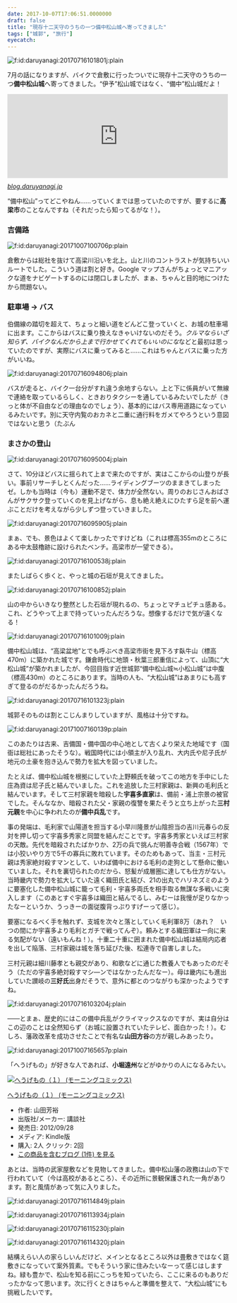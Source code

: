 ```yaml
---
date: 2017-10-07T17:06:51.0000000
draft: false
title: "現存十二天守のうちの一つ備中松山城へ寄ってきました"
tags: ["城郭", "旅行"]
eyecatch: 
---
```

<p><span itemscope itemtype="http://schema.org/Photograph"><img src="20170716101801.jpg" alt="f:id:daruyanagi:20170716101801j:plain" title="f:id:daruyanagi:20170716101801j:plain" class="hatena-fotolife" itemprop="image"></span></p><p>7月の話になりますが、バイクで倉敷に行ったついでに現存十二天守のうちの一つ<b>備中松山城</b>へ寄ってきました。“伊予”松山城ではなく、“備中”松山城だよ！</p><p><iframe src="https://hatenablog-parts.com/embed?url=http%3A%2F%2Fblog.daruyanagi.jp%2Fentry%2F2017%2F07%2F25%2F191201" title="バイク：松山 → 倉敷・岡山 → 高梁 → 鞆の浦 → 松山 - だるろぐ" class="embed-card embed-blogcard" scrolling="no" frameborder="0" style="display: block; width: 100%; height: 190px; max-width: 500px; margin: 10px 0px;"></iframe><cite class="hatena-citation"><a href="http://blog.daruyanagi.jp/entry/2017/07/25/191201">blog.daruyanagi.jp</a></cite></p><p>“備中松山”ってどこやねん……っていくまでは思っていたのですが、要するに<b>高梁市</b>のことなんですね（それだったら知ってるがな！）。</p>

<div class="section">
<h3>吉備路</h3>
<p><span itemscope itemtype="http://schema.org/Photograph"><img src="20171007100706.png" alt="f:id:daruyanagi:20171007100706p:plain" title="f:id:daruyanagi:20171007100706p:plain" class="hatena-fotolife" itemprop="image"></span></p><p>倉敷からは総社を抜けて高梁川沿いを北上。山と川のコントラストが気持ちいいルートでした。こういう道は割と好き。Google マップさんがちょっとマニアックな道をナビゲートするのには閉口しましたが、まぁ、ちゃんと目的地につけたから問題ない。</p>

</div>
<div class="section">
<h3>駐車場 → バス</h3>
<p>伯備線の踏切を超えて、ちょっと細い道をどんどこ登っていくと、お城の駐車場に出ます。ここからはバスに乗り換えなきゃいけないのだそう。<i>クルマならいざ知らず、バイクなんだから上まで行かせてくれてもいいのにな</i>などと最初は思っていたのですが、実際にバスに乗ってみると……これはちゃんとバスに乗った方がいいね。</p><p><span itemscope itemtype="http://schema.org/Photograph"><img src="20170716094806.jpg" alt="f:id:daruyanagi:20170716094806j:plain" title="f:id:daruyanagi:20170716094806j:plain" class="hatena-fotolife" itemprop="image"></span></p><p>バスが走ると、バイク一台分がすれ違う余地すらない。上と下に係員がいて無線で連絡を取っているらしく、ときおりタクシーを通しているみたいでしたが（きっと体が不自由などの理由なのでしょう）、基本的にはバス専用道路になっているみたいです。別に天守内覧のおカネと二重に通行料をガメてやろうという意図ではないと思う（たぶん</p>

</div>
<div class="section">
<h3>まさかの登山</h3>
<p><span itemscope itemtype="http://schema.org/Photograph"><img src="20170716095004.jpg" alt="f:id:daruyanagi:20170716095004j:plain" title="f:id:daruyanagi:20170716095004j:plain" class="hatena-fotolife" itemprop="image"></span></p><p>さて、10分ほどバスに揺られて上まで来たのですが、実はここからの山登りが長い。事前リサーチしとくんだった……ライディングブーツのままきてしまったゼ。しかも当時は（今も）運動不足で、体力が全然ない。周りのおじさんおばさんがサクサク登っていくのを見上げながら、息も絶え絶えにひたすら足を前へ運ぶことだけを考えながら少しずつ登っていきました。</p><p><span itemscope itemtype="http://schema.org/Photograph"><img src="20170716095905.jpg" alt="f:id:daruyanagi:20170716095905j:plain" title="f:id:daruyanagi:20170716095905j:plain" class="hatena-fotolife" itemprop="image"></span></p><p>まぁ、でも、景色はよくて楽しかったですけどね（これは標高355mのところにある中太鼓櫓跡に設けられたベンチ。高梁市が一望できる）。</p><p><span itemscope itemtype="http://schema.org/Photograph"><img src="20170716100538.jpg" alt="f:id:daruyanagi:20170716100538j:plain" title="f:id:daruyanagi:20170716100538j:plain" class="hatena-fotolife" itemprop="image"></span></p><p>またしばらく歩くと、やっと城の石垣が見えてきました。</p><p><span itemscope itemtype="http://schema.org/Photograph"><img src="20170716100852.jpg" alt="f:id:daruyanagi:20170716100852j:plain" title="f:id:daruyanagi:20170716100852j:plain" class="hatena-fotolife" itemprop="image"></span></p><p>山の中からいきなり整然とした石垣が現れるの、ちょっとマチュピチュ感ある。これ、どうやって上まで持っていったんだろうな。想像するだけで気が遠くなる！</p><p><span itemscope itemtype="http://schema.org/Photograph"><img src="20170716101009.jpg" alt="f:id:daruyanagi:20170716101009j:plain" title="f:id:daruyanagi:20170716101009j:plain" class="hatena-fotolife" itemprop="image"></span></p><p>備中松山城は、“高梁盆地”とでも呼ぶべき高梁市街を見下ろす臥牛山（標高470m）に築かれた城です。鎌倉時代に地頭・秋葉三郎重信によって、山頂に“大松山城”が築かれましたが、今回目指す近世城郭“備中松山城≒小松山城”は中腹（標高430m）のところにあります。当時の人も、“大松山城”はあまりにも高すぎて登るのがだるかったんだろうね。</p><p><span itemscope itemtype="http://schema.org/Photograph"><img src="20170716101323.jpg" alt="f:id:daruyanagi:20170716101323j:plain" title="f:id:daruyanagi:20170716101323j:plain" class="hatena-fotolife" itemprop="image"></span></p><p>城郭そのものは割とこじんまりしていますが、風格は十分ですね。</p><p><span itemscope itemtype="http://schema.org/Photograph"><img src="20171007160139.png" alt="f:id:daruyanagi:20171007160139p:plain" title="f:id:daruyanagi:20171007160139p:plain" class="hatena-fotolife" itemprop="image"></span></p><p>このあたりは古来、吉備国・備中国の中心地として古くより栄えた地域です（国衙は総社にあったそうな）。戦国時代には小領主が入り乱れ、大内氏や尼子氏が地元の土豪を抱き込んで勢力を拡大を図っていました。</p><p>たとえば、備中松山城を根拠にしていた上野頼氏を破ってこの地方を手中にした庄為資は尼子氏と結んでいました。これを追放した三村家親は、新興の毛利氏と結んでいます。そして三村家親を暗殺した<b>宇喜多直家</b>は、備前・浦上宗景の被官でした。そんななか、暗殺された父・家親の復讐を果たそうと立ち上がった<b>三村元親</b>を中心に争われたのが<b>備中兵乱</b>です。</p><p>事の発端は、毛利家で山陽道を担当する小早川隆景が山陰担当の吉川元春らの反対を押し切って宇喜多秀家と同盟を結んだことです。宇喜多秀家といえば三村家の天敵。先代を暗殺されたばかりか、2万の兵で挑んだ明善寺合戦（1567年）では小狡いやり方で5千の寡兵に敗れています。そのためもあって、当主・三村元親は秀家絶対殺すマンとして、いわば備中における毛利の走狗として懸命に働いていました。それを裏切られたのだから、怒髪が成層圏に達しても仕方がない。当時畿内で勢力を拡大していた遠く織田氏と結び、21の出丸でハリネズミのように要塞化した備中松山城に籠って毛利・宇喜多両氏を相手取る無謀な多戦いに突入します（このあとすぐ宇喜多は織田と結んでるし、みむーは我慢が足りなかったなーというか、うっきーの面従腹背っぷりすげーって感じ）。</p><p>要塞になるべく手を触れず、支城を次々と落としていく毛利軍8万（あれ？　いつの間にか宇喜多より毛利とガチで戦ってんぞ）。頼みとする織田軍は一向に来る気配がない（遠いもんね！）。十重二十重に囲まれた備中松山城は結局内応者を出して陥落、三村家親は城を落ち延びた後、松連寺で自害しました。</p><p>三村元親は細川藤孝とも親交があり、和歌などに通じた教養人でもあったのだそう（ただの宇喜多絶対殺すマシ―ンではなかったんだなー）。母は畿内にも進出していた讃岐の<b>三好氏</b>出身だそうで、意外に都とのつながりも深かったようですね。</p><p><span itemscope itemtype="http://schema.org/Photograph"><img src="20170716103204.jpg" alt="f:id:daruyanagi:20170716103204j:plain" title="f:id:daruyanagi:20170716103204j:plain" class="hatena-fotolife" itemprop="image"></span></p><p>――とまぁ、歴史的にはこの備中兵乱がクライマックスなのですが、実は自分はこの辺のことは全然知らず（お城に設置されていたテレビ、面白かった！）。むしろ、藩政改革を成功させたことで有名な<b>山田方谷</b>の方が親しみあったり。</p><p><span itemscope itemtype="http://schema.org/Photograph"><img src="20171007165657.png" alt="f:id:daruyanagi:20171007165657p:plain" title="f:id:daruyanagi:20171007165657p:plain" class="hatena-fotolife" itemprop="image"></span></p><p>「へうげもの」が好きな人であれば、<b>小堀遠州</b>などがゆかりの人になるみたい。</p><p><div class="hatena-asin-detail"><a href="http://www.amazon.co.jp/exec/obidos/ASIN/B009KYBZPG/bestylesnet-22/"><img src="https://images-fe.ssl-images-amazon.com/images/I/51ohSU13s7L._SL160_.jpg" class="hatena-asin-detail-image" alt="へうげもの（１） (モーニングコミックス)" title="へうげもの（１） (モーニングコミックス)"></a><div class="hatena-asin-detail-info"><p class="hatena-asin-detail-title"><a href="http://www.amazon.co.jp/exec/obidos/ASIN/B009KYBZPG/bestylesnet-22/">へうげもの（１） (モーニングコミックス)</a></p><ul><li><span class="hatena-asin-detail-label">作者:</span> 山田芳裕</li><li><span class="hatena-asin-detail-label">出版社/メーカー:</span> 講談社</li><li><span class="hatena-asin-detail-label">発売日:</span> 2012/09/28</li><li><span class="hatena-asin-detail-label">メディア:</span> Kindle版</li><li><span class="hatena-asin-detail-label">購入</span>: 2人 <span class="hatena-asin-detail-label">クリック</span>: 2回</li><li><a href="http://d.hatena.ne.jp/asin/B009KYBZPG/bestylesnet-22" target="_blank">この商品を含むブログ (1件) を見る</a></li></ul></div><div class="hatena-asin-detail-foot"></div></div></p><p>あとは、当時の武家屋敷などを見物してきました。備中松山藩の政務は山の下で行われていて（今は高校があるところ）、その近所に景観保護された一角があります。割と風情があって気に入りました。</p><p><span itemscope itemtype="http://schema.org/Photograph"><img src="20170716114849.jpg" alt="f:id:daruyanagi:20170716114849j:plain" title="f:id:daruyanagi:20170716114849j:plain" class="hatena-fotolife" itemprop="image"></span></p><p><span itemscope itemtype="http://schema.org/Photograph"><img src="20170716113934.jpg" alt="f:id:daruyanagi:20170716113934j:plain" title="f:id:daruyanagi:20170716113934j:plain" class="hatena-fotolife" itemprop="image"></span></p><p><span itemscope itemtype="http://schema.org/Photograph"><img src="20170716115230.jpg" alt="f:id:daruyanagi:20170716115230j:plain" title="f:id:daruyanagi:20170716115230j:plain" class="hatena-fotolife" itemprop="image"></span></p><p><span itemscope itemtype="http://schema.org/Photograph"><img src="20170716114320.jpg" alt="f:id:daruyanagi:20170716114320j:plain" title="f:id:daruyanagi:20170716114320j:plain" class="hatena-fotolife" itemprop="image"></span></p><p>結構えらい人の家らしいんだけど、メインとなるところ以外は畳敷きではなく筵敷きになっていて案外質素。でもそういう家に住みたいなーって感じはしますね。緑も豊かで、松山を知る前にこっちを知っていたら、ここに来るのもありだったかなって思います。次に行くときはちゃんと準備を整えて、“大松山城”にも挑戦したいです。</p>

</div>